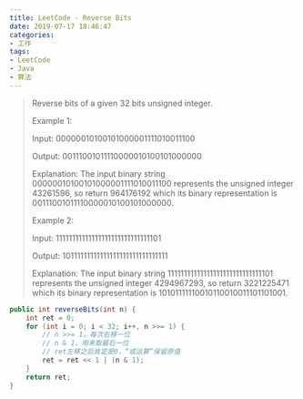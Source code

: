 ```yaml
---
title: LeetCode - Reverse Bits
date: 2019-07-17 18:46:47
categories:
- 工作
tags:
- LeetCode
- Java
- 算法
---
```

> Reverse bits of a given 32 bits unsigned integer.
> 
> Example 1:
> 
> Input: 00000010100101000001111010011100
>
> Output: 00111001011110000010100101000000
>
> Explanation: The input binary string 00000010100101000001111010011100 represents the unsigned integer 43261596, so return 964176192 which its binary representation is 00111001011110000010100101000000.
>
>
> Example 2:
> 
> Input: 11111111111111111111111111111101
>
> Output: 10111111111111111111111111111111
>
> Explanation: The input binary string 11111111111111111111111111111101 represents the unsigned integer 4294967293, so return 3221225471 which its binary representation is 10101111110010110010011101101001.


```java
public int reverseBits(int n) {
    int ret = 0;
    for (int i = 0; i < 32; i++, n >>= 1) {
        // n >>= 1，每次右移一位
        // n & 1，用来取最后一位
        // ret左移之后肯定是0，“或运算”保留原值
        ret = ret << 1 | (n & 1);
    }
    return ret;
}

```
